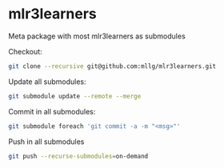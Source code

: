 # mlr3learners
Meta package with most mlr3learners as submodules

Checkout:
```bash
git clone --recursive git@github.com:mllg/mlr3learners.git
```

Update all submodules:
```bash
git submodule update --remote --merge
```

Commit in all submodules:

```bash
git submodule foreach 'git commit -a -m "<msg>"'
```

Push in all submodules
```bash
git push --recurse-submodules=on-demand
```

